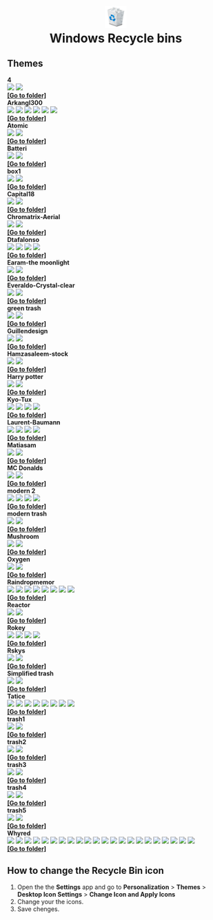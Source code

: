 <h1 align="center">
<img src="default-bin.png" width="10%" height="5%"><br>
  Windows Recycle bins
</h1>

## Themes

<summary><b>4</b></summary>
<img src="themes/4/Mattahan-Ultrabuuf-Trash-Empty.512.ico" width="10%">
<img src="themes/4/Mattahan-Ultrabuuf-Trash-Full.512.ico" width="10%">
<br>
<b><a href="https://github.com/DELTADRON/RecyclebinsWin/tree/main/themes/4">[Go to folder]</a></b>

<summary><b>Arkangl300</b></summary>
<img src="themes/Arkangl300/Arkangl300-Trash-Trash-Black-Empty.512.ico" width="10%">
<img src="themes/Arkangl300/Arkangl300-Trash-Trash-Black-Full.512.ico" width="10%">

<img src="themes/Arkangl300/Arkangl300-Trash-Trash-White-Empty.512.ico" width="10%">
<img src="themes/Arkangl300/Arkangl300-Trash-Trash-White-Full.512.ico" width="10%">

<img src="themes/Arkangl300/Arkangl300-Trash-Trash-Wood-Empty.512.ico" width="10%">
<img src="themes/Arkangl300/Arkangl300-Trash-Trash-Wood-Full.512.ico" width="10%">
<br>
<b><a href="https://github.com/DELTADRON/RecyclebinsWin/tree/main/themes/Arkangl300">[Go to folder]</a></b>

<summary><b>Atomic</b></summary>
<img src="themes/Atomic/Iconshock-System-Replacement-Recycle-bin-empty.256.ico" width="10%">
<img src="themes/Atomic/Iconshock-System-Replacement-Recycle-bin-full.256.ico" width="10%">
<br>
<b><a href="https://github.com/DELTADRON/RecyclebinsWin/tree/main/themes/Atomic">[Go to folder]</a></b>

<summary><b>Batteri</b></summary>
<img src="themes/Batteri/Iconcubic-Soviet-Dock-Trash-empty.128.ico" width="10%">
<img src="themes/Batteri/Iconcubic-Soviet-Dock-Trash-full.128.ico" width="10%">
<br>
<b><a href="https://github.com/DELTADRON/RecyclebinsWin/tree/main/themes/Batteri">[Go to folder]</a></b>

<summary><b>box1</b></summary>
<img src="themes/box1/Tanitakawkaw-Simple-Cute-Trash-empty.256.ico" width="10%">
<img src="themes/box1/Tanitakawkaw-Simple-Cute-Trash-full.256.ico" width="10%">
<br>
<b><a href="https://github.com/DELTADRON/RecyclebinsWin/tree/main/themes/box1">[Go to folder]</a></b>

<summary><b>Capital18</b></summary>
<img src="themes/Capital18/Capital18-Capital-Suite-Misc-Recycle-Bin.128.ico" width="10%">
<img src="themes/Capital18/Capital18-Capital-Suite-Misc-Recycle-Bin-2.128.ico" width="10%">
<br>
<b><a href="https://github.com/DELTADRON/RecyclebinsWin/tree/main/themes/Capital18">[Go to folder]</a></b>

<summary><b>Chromatrix-Aerial</b></summary>
<img src="themes/Chromatrix-Aerial/Chromatix-Aerial-Trash-empty.256.ico" width="10%">
<img src="themes/Chromatrix-Aerial/Chromatix-Aerial-Trash-full.256.ico" width="10%">
<br>
<b><a href="https://github.com/DELTADRON/RecyclebinsWin/tree/main/themes/Chromatrix-Aerial">[Go to folder]</a></b>

<summary><b>Dtafalonso</b></summary>
<img src="themes/Dtafalonso/Dtafalonso-Ios8-Trash-Empty.512.ico" width="10%">
<img src="themes/Dtafalonso/Dtafalonso-Ios8-Trash-Full.512.ico" width="10%">

<img src="themes/Dtafalonso/Dtafalonso-Yosemite-Flat-Trash-Empty.512.ico" width="10%">
<img src="themes/Dtafalonso/Dtafalonso-Yosemite-Flat-Trash-Full.512.ico" width="10%">
<br>
<b><a href="https://github.com/DELTADRON/RecyclebinsWin/tree/main/themes/Dtafalonso">[Go to folder]</a></b>

<summary><b>Earam-the moonlight</b></summary>
<img src="themes/Earam-the moonlight/Earam-The-Moonlight-Recycle-bin.128.ico" width="10%">
<img src="themes/Earam-the moonlight/Earam-The-Moonlight-Recycle-bin-2.128.ico" width="10%">
<br>
<b><a href="https://github.com/DELTADRON/RecyclebinsWin/tree/main/themes/Earam-the moonlight">[Go to folder]</a></b>

<summary><b>Everaldo-Crystal-clear</b></summary>
<img src="themes/Everaldo-Crystal-clear/Everaldo-Crystal-Clear-Filesystem-trash-empty.128.ico" width="10%">
<img src="themes/Everaldo-Crystal-clear/Everaldo-Crystal-Clear-Filesystem-trash-full.128.ico" width="10%">
<br>
<b><a href="https://github.com/DELTADRON/RecyclebinsWin/tree/main/themes/Everaldo-Crystal-clear">[Go to folder]</a></b>

<summary><b>green trash</b></summary>
<img src="themes/green trash/Cornmanthe3rd-Plex-System-recycling-bin-empty.512.ico" width="10%">
<img src="themes/green trash/Cornmanthe3rd-Plex-System-recycling-bin-full.512.ico" width="10%">
<br>
<b><a href="https://github.com/DELTADRON/RecyclebinsWin/tree/main/themes/green trash">[Go to folder]</a></b>

<summary><b>Guillendesign</b></summary>
<img src="themes/Guillendesign/Guillendesign-Variations-1-Trash-empty-2.256.ico" width="10%">
<img src="themes/Guillendesign/Guillendesign-Variations-1-Trash-full-2.256.ico" width="10%">
<br>
<b><a href="https://github.com/DELTADRON/RecyclebinsWin/tree/main/themes/Guillendesign">[Go to folder]</a></b>

<summary><b>Hamzasaleem-stock</b></summary>
<img src="themes/Hamzasaleem-stock/Hamzasaleem-Stock-Trash.512.ico" width="10%">
<img src="themes/Hamzasaleem-stock/Hamzasaleem-Stock-Trash-Full.512.ico" width="10%">
<br>
<b><a href="https://github.com/DELTADRON/RecyclebinsWin/tree/main/themes/Hamzasaleem-stock">[Go to folder]</a></b>

<summary><b>Harry potter</b></summary>
<img src="themes/Harry potter/Artua-Harry-Potter-Trash-empty.256.ico" width="10%">
<img src="themes/Harry potter/Artua-Harry-Potter-Trash-full.256.ico" width="10%">
<br>
<b><a href="https://github.com/DELTADRON/RecyclebinsWin/tree/main/themes/Harry potter/">[Go to folder]</a></b>

<summary><b>Kyo-Tux</b></summary>
<img src="themes/Kyo-Tux/Kyo-Tux-Aeon-System-Recyclebin-Empty.256.ico" width="10%">
<img src="themes/Kyo-Tux/Kyo-Tux-Aeon-System-Recyclebin-Full.256.ico" width="10%">

<img src="themes/Kyo-Tux/Kyo-Tux-Phuzion-System-Recycle-Bin.256.ico" width="10%">
<img src="themes/Kyo-Tux/Kyo-Tux-Phuzion-System-Recycle-Bin-2.256.ico" width="10%">
<br>
<b><a href="https://github.com/DELTADRON/RecyclebinsWin/tree/main/themes/Kyo-Tux">[Go to folder]</a></b>

<summary><b>Laurent-Baumann</b></summary>
<img src="themes/Laurent-Baumann/Laurent-Baumann-Creme-Trash-empty.128.ico" width="10%">
<img src="themes/Laurent-Baumann/Laurent-Baumann-Creme-Trash-full.128.ico" width="10%">

<img src="themes/Laurent-Baumann/Laurent-Baumann-Neige-Trash-empty.128.ico" width="10%">
<img src="themes/Laurent-Baumann/Laurent-Baumann-Neige-Trash-full.128.ico" width="10%">
<br>
<b><a href="https://github.com/DELTADRON/RecyclebinsWin/tree/main/themes/Laurent-Baumann">[Go to folder]</a></b>

<summary><b>Matiasam</b></summary>
<img src="themes/Matiasam/Matiasam-Ios7-Style-Trash.512.ico" width="10%">
<img src="themes/Matiasam/Matiasam-Ios7-Style-Trash-2.512.ico" width="10%">
<br>
<b><a href="https://github.com/DELTADRON/RecyclebinsWin/tree/main/themes/Matiasam">[Go to folder]</a></b>

<summary><b>MC Donalds</b></summary>
<img src="themes/MC Donalds/french-fries-empty.ico" width="10%">
<img src="themes/MC Donalds/french-fries-empty.ico" width="10%">
<br>
<b><a href="https://github.com/DELTADRON/RecyclebinsWin/tree/main/themes/MC Donalds">[Go to folder]</a></b>

<summary><b>modern 2</b></summary>
<img src="themes/modern 2/Double-J-Design-Sketchy-Bin-empty.128.ico" width="10%">
<img src="themes/modern 2/Double-J-Design-Sketchy-Bin-full.128.ico" width="10%">

<img src="themes/modern 2/Double-J-Design-Sketchy-Scribble-bin-empty.128.ico" width="10%">
<img src="themes/modern 2/Double-J-Design-Sketchy-Scribble-bin-full.128.ico" width="10%">
<br>
<b><a href="https://github.com/DELTADRON/RecyclebinsWin/tree/main/themes/modern 2">[Go to folder]</a></b>

<summary><b>modern trash</b></summary>
<img src="themes/modern trash/Benjigarner-Summer-Collection-Hardware-Trash-empty.256.ico" width="10%">
<img src="themes/modern trash/Benjigarner-Summer-Collection-Hardware-Trash-full.256.ico" width="10%">
<br>
<b><a href="https://github.com/DELTADRON/RecyclebinsWin/tree/main/themes/modern trash">[Go to folder]</a></b>

<summary><b>Mushroom</b></summary>
<img src="themes/Mushroom/Jommans-Mushroom-Recycle-Empty.256.ico" width="10%">
<img src="themes/Mushroom/Jommans-Mushroom-Recycle-Full.256.ico" width="10%">
<br>
<b><a href="https://github.com/DELTADRON/RecyclebinsWin/tree/main/themes/Mushroom">[Go to folder]</a></b>

<summary><b>Oxygen</b></summary>
<img src="themes/Oxygen/Oxygen-Icons.org-Oxygen-Places-user-trash.256.ico" width="10%">
<img src="themes/Oxygen/Oxygen-Icons.org-Oxygen-Status-user-trash-full.256.ico" width="10%">
<br>
<b><a href="https://github.com/DELTADRON/RecyclebinsWin/tree/main/themes/Oxygen">[Go to folder]</a></b>

<summary><b>Raindropmemor</b></summary>
<img src="themes/Raindropmemor/Raindropmemory-Down-To-Earth-Recycle-1-1.512.ico" width="10%">
<img src="themes/Raindropmemor/Raindropmemory-Down-To-Earth-Recycle-1-2.512.ico" width="10%">

<img src="themes/Raindropmemor/Raindropmemory-Down-To-Earth-Recycle-2-1.512.ico" width="10%">
<img src="themes/Raindropmemor/Raindropmemory-Down-To-Earth-Recycle-2-2.512.ico" width="10%">

<img src="themes/Raindropmemor/Raindropmemory-Down-To-Earth-Recycle-3-1.512.ico" width="10%">
<img src="themes/Raindropmemor/Raindropmemory-Down-To-Earth-Recycle-3-2.512.ico" width="10%">

<img src="themes/Raindropmemor/Raindropmemory-Down-To-Earth-Recycle-4-1.512.ico" width="10%">
<img src="themes/Raindropmemor/Raindropmemory-Down-To-Earth-Recycle-4-2.512.ico" width="10%">
<br>
<b><a href="https://github.com/DELTADRON/RecyclebinsWin/tree/main/themes/Raindropmemor">[Go to folder]</a></b>

<summary><b>Reactor</b></summary>
<img src="themes/Reactor/Jommans-Ironman-Style-Trash.256.ico" width="10%">
<img src="themes/Reactor/Jommans-Ironman-Style-Trash-Full.256.ico" width="10%">
<br>
<b><a href="https://github.com/DELTADRON/RecyclebinsWin/tree/main/themes/Reactor">[Go to folder]</a></b>

<summary><b>Rokey</b></summary>
<img src="themes/Rokey/Rokey-Eicodesign-Recycle-bin-blue.128.ico" width="10%">
<img src="themes/Rokey/Rokey-Eicodesign-Recycle-bin-full.128.ico" width="10%">

<img src="themes/Rokey/Rokey-Smooth-Metal-Recycle-bin-empty.128.ico" width="10%">
<img src="themes/Rokey/Rokey-Smooth-Metal-Recycle-bin-full.128.ico" width="10%">
<br>
<b><a href="https://github.com/DELTADRON/RecyclebinsWin/tree/main/themes/Rokey">[Go to folder]</a></b>

<summary><b>Rskys</b></summary>
<img src="themes/Rskys/Rskys-Windows-Business-Recycle-Empty.128.ico" width="10%">
<img src="themes/Rskys/Rskys-Windows-Business-Recycle-Full.128.ico" width="10%">
<br>
<b><a href="https://github.com/DELTADRON/RecyclebinsWin/tree/main/themes/Rskys">[Go to folder]</a></b>

<summary><b>Simplified trash</b></summary>
<img src="themes/Simplified trash/Appicns-Simplified-App-Appicns-Trash-Empty.512.ico" width="10%">
<img src="themes/Simplified trash/Appicns-Simplified-App-Appicns-Trash-Full.512.ico" width="10%">
<br>
<b><a href="https://github.com/DELTADRON/RecyclebinsWin/tree/main/themes/Simplified trash/">[Go to folder]</a></b>

<summary><b>Tatice</b></summary>
<img src="themes/Tatice/Tatice-Just-Bins-Bin-black-full.256.ico" width="10%">
<img src="themes/Tatice/Tatice-Just-Bins-Bin-black.256.ico" width="10%">

<img src="themes/Tatice/Tatice-Just-Bins-Bin-blue-full.256.ico" width="10%">
<img src="themes/Tatice/Tatice-Just-Bins-Bin-blue.256.ico" width="10%">

<img src="themes/Tatice/Tatice-Just-Bins-Bin-red-full.256.ico" width="10%">
<img src="themes/Tatice/Tatice-Just-Bins-Bin-red.256.ico" width="10%">

<img src="themes/Tatice/Tatice-Just-Bins-Bin-white-full.256.ico" width="10%">
<img src="themes/Tatice/Tatice-Just-Bins-Bin-white.256.ico" width="10%">
<br>
<b><a href="https://github.com/DELTADRON/RecyclebinsWin/tree/main/themes/Tatice">[Go to folder]</a></b>

<summary><b>trash1</b></summary>
<img src="themes/trash1/Ramotion-Custom-Mac-Os-Trash.512.ico" width="10%">
<img src="themes/trash1/Ramotion-Custom-Mac-Os-Trash-empty.512.ico" width="10%">
<br>
<b><a href="https://github.com/DELTADRON/RecyclebinsWin/tree/main/themes/trash1">[Go to folder]</a></b>

<summary><b>trash2</b></summary>
<img src="themes/trash2/Saki-NuoveXT-2-Trash-empty.128.ico" width="10%">
<img src="themes/trash2/Saki-NuoveXT-2-Trash-full.128.ico" width="10%">
<br>
<b><a href="https://github.com/DELTADRON/RecyclebinsWin/tree/main/themes/trash2">[Go to folder]</a></b>

<summary><b>trash3</b></summary>
<img src="themes/trash3/Wwalczyszyn-Iwindows-Recycle-Bin.512.ico" width="10%">
<img src="themes/trash3/Wwalczyszyn-Iwindows-Recycle-Bin-Full.512.ico" width="10%">
<br>
<b><a href="https://github.com/DELTADRON/RecyclebinsWin/tree/main/themes/trash3">[Go to folder]</a></b>

<summary><b>trash4</b></summary>
<img src="themes/trash4/Yellowicon-Flat-Empty-Trash.256.ico" width="10%">
<img src="themes/trash4/Yellowicon-Flat-Full-Trash.256.ico" width="10%">
<br>
<b><a href="https://github.com/DELTADRON/RecyclebinsWin/tree/main/themes/trash4">[Go to folder]</a></b>

<summary><b>trash5</b></summary>
<img src="themes/trash5/Zakar-Shining-Z-Trash-Evolution-SZ.128.ico" width="10%">
<img src="themes/trash5/Zakar-Shining-Z-Trash-full-Evolution-SZ.128.ico" width="10%">
<br>
<b><a href="https://github.com/DELTADRON/RecyclebinsWin/tree/main/themes/trash5">[Go to folder]</a></b>

<summary><b>Whyred</b></summary>
<img src="themes/Whyred/Whyred-Dsquared-Bin-Trash-aqua-empty.128.ico" width="10%">
<img src="themes/Whyred/Whyred-Dsquared-Bin-Trash-aqua-full.128.ico" width="10%">

<img src="themes/Whyred/Whyred-Dsquared-Bin-Trash-green-empty.128.ico" width="10%">
<img src="themes/Whyred/Whyred-Dsquared-Bin-Trash-green-full.128.ico" width="10%">

<img src="themes/Whyred/Whyred-Dsquared-Bin-Trash-pink-empty.128.ico" width="10%">
<img src="themes/Whyred/Whyred-Dsquared-Bin-Trash-pink-full.128.ico" width="10%">

<img src="themes/Whyred/Whyred-Dsquared-Bin-Trash-red-empty.128.ico" width="10%">
<img src="themes/Whyred/Whyred-Dsquared-Bin-Trash-red-full.128.ico" width="10%">

<img src="themes/Whyred/Whyred-Dsquared-Bin-Trash-yellow-empty.128.ico" width="10%">
<img src="themes/Whyred/Whyred-Dsquared-Bin-Trash-yellow-full.128.ico" width="10%">

<img src="themes/Whyred/Whyred-Dsquared-Trash-Aqua-trash-empty.128.ico" width="10%">
<img src="themes/Whyred/Whyred-Dsquared-Trash-Aqua-trash-full.128.ico" width="10%">

<img src="themes/Whyred/Whyred-Dsquared-Trash-Blue-trash-empty.128.ico" width="10%">
<img src="themes/Whyred/Whyred-Dsquared-Trash-Blue-trash-full.128.ico" width="10%">

<img src="themes/Whyred/Whyred-Dsquared-Trash-Green-trash-empty.128.ico" width="10%">
<img src="themes/Whyred/Whyred-Dsquared-Trash-Green-trash-full.128.ico" width="10%">

<img src="themes/Whyred/Whyred-Dsquared-Trash-Grey-trash-empty.128.ico" width="10%">
<img src="themes/Whyred/Whyred-Dsquared-Trash-Grey-trash-full.128.ico" width="10%">

<img src="themes/Whyred/Whyred-Dsquared-Trash-Milk-trash-empty.128.ico" width="10%">
<img src="themes/Whyred/Whyred-Dsquared-Trash-Milk-trash-full.128.ico" width="10%">

<img src="themes/Whyred/Whyred-Dsquared-Trash-Pink-trash-empty.128.ico" width="10%">
<img src="themes/Whyred/Whyred-Dsquared-Trash-Pink-trash-full.128.ico" width="10%">
<br>
<b><a href="https://github.com/DELTADRON/RecyclebinsWin/tree/main/themes/Whyred">[Go to folder]</a></b>

## How to change the Recycle Bin icon
1. Open the the **Settings** app and go to **Personalization** > **Themes** > **Desktop Icon Settings** > **Change Icon and Apply Icons**
2. Change your the icons.
3. Save chenges.






